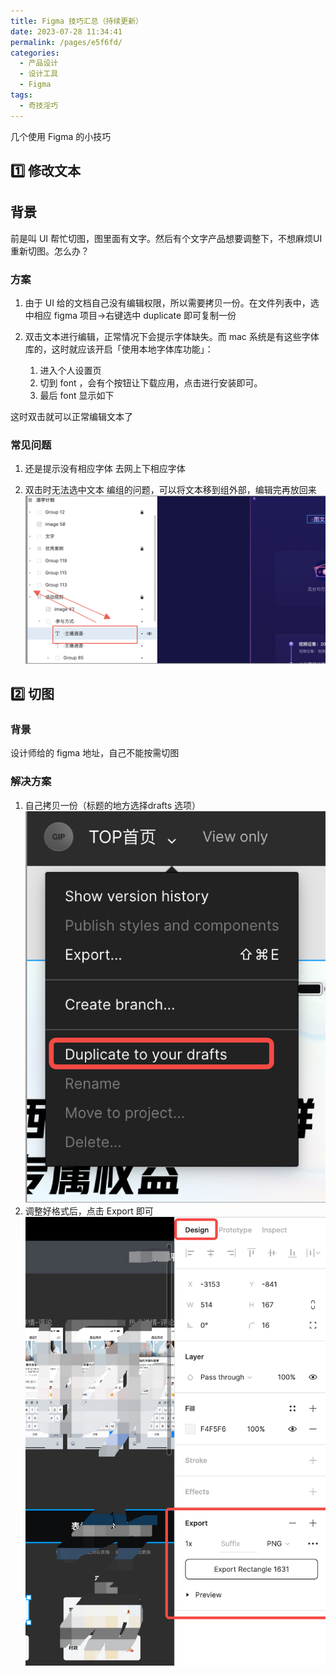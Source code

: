 ```yaml
---
title: Figma 技巧汇总（持续更新）
date: 2023-07-28 11:34:41
permalink: /pages/e5f6fd/
categories:
  - 产品设计
  - 设计工具
  - Figma
tags:
  - 奇技淫巧
---
```


几个使用 Figma 的小技巧

## 1️⃣ 修改文本

## 背景

前是叫 UI 帮忙切图，图里面有文字。然后有个文字产品想要调整下，不想麻烦UI重新切图。怎么办？

### 方案
1. 由于 UI 给的文档自己没有编辑权限，所以需要拷贝一份。在文件列表中，选中相应 figma 项目->右键选中 duplicate 即可复制一份

2. 双击文本进行编辑，正常情况下会提示字体缺失。而 mac 系统是有这些字体库的，这时就应该开启「使用本地字体库功能」：
    1. 进入个人设置页
    2. 切到 font ，会有个按钮让下载应用，点击进行安装即可。
    3. 最后 font 显示如下


这时双击就可以正常编辑文本了

### 常见问题
1. 还是提示没有相应字体
去网上下相应字体

2. 双击时无法选中文本
编组的问题，可以将文本移到组外部，编辑完再放回来
![Alt text](../../../@assets/img/image-23.png)

## 2️⃣ 切图

### 背景
设计师给的 figma 地址，自己不能按需切图

### 解决方案
1. 自己拷贝一份（标题的地方选择drafts 选项）
![Alt text](../../../@assets/img/image-24.png)
2. 调整好格式后，点击 Export 即可
![Alt text](../../../@assets/img/image-25.png)
